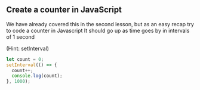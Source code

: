 ## Create a counter in JavaScript

We have already covered this in the second lesson, but as an easy recap try to code a counter in Javascript
It should go up as time goes by in intervals of 1 second

(Hint: setInterval)

```js
let count = 0;
setInterval(() => {
  count++;
  console.log(count);
}, 1000);
```
